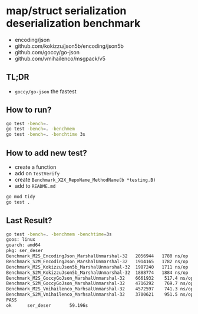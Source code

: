 
# map/struct serialization deserialization benchmark

- encoding/json
- github.com/kokizzu/json5b/encoding/json5b
- github.com/goccy/go-json
- github.com/vmihailenco/msgpack/v5

## TL;DR

- `goccy/go-json` the fastest

## How to run?

```bash
go test -bench=.
go test -bench=. -benchmem
go test -bench=. -benchtime 3s
```

## How to add new test?

- create a function
- add on `TestVerify`
- create `Benchmark_X2X_RepoName_MethodName(b *testing.B)`
- add to `README.md`

```bash
go mod tidy
go test .
```

## Last Result?

```bash
go test -bench=. -benchmem -benchtime=3s
goos: linux
goarch: amd64
pkg: ser_deser         
Benchmark_M2S_EncodingJson_MarshalUnmarshal-32   2056944   1780 ns/op     600 B/op  16 allocs/op
Benchmark_S2M_EncodingJson_MarshalUnmarshal-32   1914165   1782 ns/op     688 B/op  18 allocs/op
Benchmark_M2S_KokizzuJson5b_MarshalUnmarshal-32  1987240   1711 ns/op     632 B/op  16 allocs/op
Benchmark_S2M_KokizzuJson5b_MarshalUnmarshal-32  1888774   1884 ns/op     960 B/op  20 allocs/op
Benchmark_M2S_GoccyGoJson_MarshalUnmarshal-32    6661932    517.4 ns/op    80 B/op   3 allocs/op
Benchmark_S2M_GoccyGoJson_MarshalUnmarshal-32    4716292    769.7 ns/op   513 B/op  12 allocs/op
Benchmark_M2S_Vmihailenco_MarhsalUnmarshal-32    4572597    741.3 ns/op   188 B/op   5 allocs/op
Benchmark_S2M_Vmihailenco_MarhsalUnmarshal-32    3700621    951.5 ns/op   606 B/op  12 allocs/op
PASS
ok      ser_deser       59.196s
```
